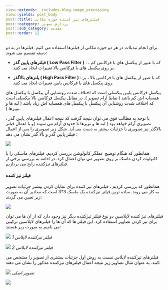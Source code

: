 ```yaml
---
view::extends: _includes.blog.image_processing
view::yields: post_body
post::title: فیلترهای تیز کننده حوزه مکانی
post::category: پردازش تصویر
post::sub_category: مقدمه
post::order: 12
---
```


برای انجام تبدیلات در هر دو حوزه مکانی از فیلترها استفاده می کنیم .فیلترها در به دو دسته تقسیم می شوند:

- **فیلترهای پایین گذر ( Low Pass Filter )** : که با عبور از پیکسل های با فرکانس کم ، بر روی پیکسل های با فرکانس بالا تغییرات ایجاد می کنند.

- **یلترهای بالاگذر ( High Pass Filter )** : که با عبور از پیکسل های با فرکانس بالا ، بر روی پیکسل های با فرکانس پایین تغییرات ایجاد می کنند.

پیکسل فرکانس پایین پیکسلی است که اختلاف شدت روشنایی آن پیکسل با پیکسل های همسایه اش کم باشد ( نقاط آرام تصویر ). در مقابل پیکسل فرکانس بالا پیکسلی است که اختلاف شدت روشنایی آن پیکسل با پیکسل های همسایه اش زیاد باشد ( لبه ها و نویزها ).

با توجه به مطالب فوق می توان نتیجه گرفت که نتیجه اعمال فیلترهای پایین گذر ، تصویری آرام خواهد بود ( لبه ها و نویزها تا حدودی آرام می شوند )و با اعمال فیلتر بالاگذر نیز تصویری با جزئیات بیشتر به دست می آید. شکل زیر تصویری را پس از اعمال فیلتر پایین گذر و بالا گذر نشان می دهد :

![](@url('assets/images/image-processing/lena.jpg'))

همانطور که هنگام توضیح عملگر کانولوشن بررسی کردیم، فیلترهای ماسکی را با کانولوت کردن ماسک بر روی تصویر می توان اعمال کرد. در ادامه به بررسی برخی از فیلترهای تیزکننده رایج می پردازیم.

#### فیلتر تیز کننده

همانطور که بررسی کردیم ، فیلترهای تیز کننده برای نمایان کردن بیشتر جزئیات تصویر به کار می روند. ساده ترین فیلتر تیزکننده یک ماسک 3*3 است که مقادیر آن به صورت زیر تعیین می گردند:

![](@url('assets/images/image-processing/sharpening.jpg'))

فیلترهای تیز کننده لاپلاسین دو نوع فیلتر تیزکننده دیگر نیز وجود دارد که از آن ها می توان برای تیز کردن تصاویر استفاده کرد. این فیلتر ها که آن ها را فیلترهای لاپلاسین ترکیبی می نامیم به صورت زیر هستند:

![](@url('assets/images/image-processing/compisite-laplac-1.jpg'))
*فیلتر تیزکننده لاپلاس 1*

![](@url('assets/images/image-processing/compisite-laplac-2.jpg'))
*فیلتر تیزکننده لاپلاس 2*

فیلترهای تیزکننده لاپلاس نسبت به روش اول جزئیات بیشتری از تصویر را مشخص می کنند. به عنوان مثال تصاویر زیر نتیجه اعمال فیلترهای تیزکننده مذکور را نشان می دهند:

![](@url('assets/images/image-processing/moon.jpg'))
*تصویر اصلی*

![](@url('assets/images/image-processing/moon-laplac.jpg'))


